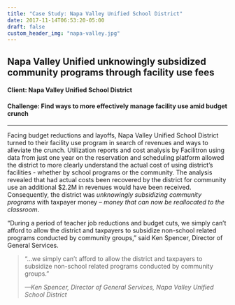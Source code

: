 ```yaml
---
title: "Case Study: Napa Valley Unified School District"
date: 2017-11-14T06:53:20-05:00
draft: false
custom_header_img: "napa-valley.jpg"
---
```


## Napa Valley Unified unknowingly subsidized community programs through facility use fees
#### Client: Napa Valley Unified School District
#### Challenge: Find ways to more effectively manage facility use amid budget crunch

---

Facing budget reductions and layoffs, Napa Valley Unified School District turned to their facility use program in search of revenues and ways to alleviate the crunch. Utilization reports and cost analysis by Facilitron using data from just one year on the reservation and scheduling platform allowed the district to more clearly understand the actual cost of using district’s facilities - whether by school programs or the community. The analysis revealed that had actual costs been recovered by the district for community use an additional $2.2M in revenues would have been received. Consequently, the district was _unknowingly subsidizing community programs_ with taxpayer money – _money that can now be reallocated to the classroom_.

“During a period of teacher job reductions and budget cuts, we simply can’t afford to allow the district and taxpayers to subsidize non-school related programs conducted by community groups,” said Ken Spencer, Director of General Services.

> “…we simply can’t afford to allow the district and taxpayers to subsidize non-school related programs conducted by community groups.”
>
> <cite>&mdash;Ken Spencer, Director of General Services, Napa Valley Unified School District</cite>
